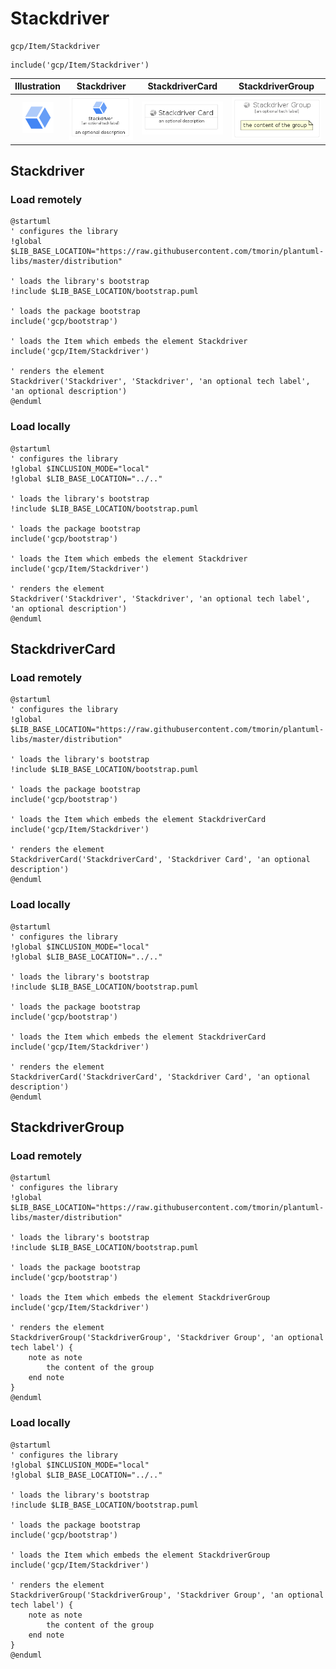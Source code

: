 # Stackdriver


```text
gcp/Item/Stackdriver
```

```text
include('gcp/Item/Stackdriver')
```



| Illustration | Stackdriver | StackdriverCard | StackdriverGroup |
| :---: | :---: | :---: | :---: |
| ![illustration for Illustration](../../gcp/Item/Stackdriver.png) | ![illustration for Stackdriver](../../gcp/Item/Stackdriver.Local.png) | ![illustration for StackdriverCard](../../gcp/Item/StackdriverCard.Local.png) | ![illustration for StackdriverGroup](../../gcp/Item/StackdriverGroup.Local.png) |




## Stackdriver

### Load remotely
```plantuml
@startuml
' configures the library
!global $LIB_BASE_LOCATION="https://raw.githubusercontent.com/tmorin/plantuml-libs/master/distribution"

' loads the library's bootstrap
!include $LIB_BASE_LOCATION/bootstrap.puml

' loads the package bootstrap
include('gcp/bootstrap')

' loads the Item which embeds the element Stackdriver
include('gcp/Item/Stackdriver')

' renders the element
Stackdriver('Stackdriver', 'Stackdriver', 'an optional tech label', 'an optional description')
@enduml
```

### Load locally
```plantuml
@startuml
' configures the library
!global $INCLUSION_MODE="local"
!global $LIB_BASE_LOCATION="../.."

' loads the library's bootstrap
!include $LIB_BASE_LOCATION/bootstrap.puml

' loads the package bootstrap
include('gcp/bootstrap')

' loads the Item which embeds the element Stackdriver
include('gcp/Item/Stackdriver')

' renders the element
Stackdriver('Stackdriver', 'Stackdriver', 'an optional tech label', 'an optional description')
@enduml
```

## StackdriverCard

### Load remotely
```plantuml
@startuml
' configures the library
!global $LIB_BASE_LOCATION="https://raw.githubusercontent.com/tmorin/plantuml-libs/master/distribution"

' loads the library's bootstrap
!include $LIB_BASE_LOCATION/bootstrap.puml

' loads the package bootstrap
include('gcp/bootstrap')

' loads the Item which embeds the element StackdriverCard
include('gcp/Item/Stackdriver')

' renders the element
StackdriverCard('StackdriverCard', 'Stackdriver Card', 'an optional description')
@enduml
```

### Load locally
```plantuml
@startuml
' configures the library
!global $INCLUSION_MODE="local"
!global $LIB_BASE_LOCATION="../.."

' loads the library's bootstrap
!include $LIB_BASE_LOCATION/bootstrap.puml

' loads the package bootstrap
include('gcp/bootstrap')

' loads the Item which embeds the element StackdriverCard
include('gcp/Item/Stackdriver')

' renders the element
StackdriverCard('StackdriverCard', 'Stackdriver Card', 'an optional description')
@enduml
```

## StackdriverGroup

### Load remotely
```plantuml
@startuml
' configures the library
!global $LIB_BASE_LOCATION="https://raw.githubusercontent.com/tmorin/plantuml-libs/master/distribution"

' loads the library's bootstrap
!include $LIB_BASE_LOCATION/bootstrap.puml

' loads the package bootstrap
include('gcp/bootstrap')

' loads the Item which embeds the element StackdriverGroup
include('gcp/Item/Stackdriver')

' renders the element
StackdriverGroup('StackdriverGroup', 'Stackdriver Group', 'an optional tech label') {
    note as note
        the content of the group
    end note
}
@enduml
```

### Load locally
```plantuml
@startuml
' configures the library
!global $INCLUSION_MODE="local"
!global $LIB_BASE_LOCATION="../.."

' loads the library's bootstrap
!include $LIB_BASE_LOCATION/bootstrap.puml

' loads the package bootstrap
include('gcp/bootstrap')

' loads the Item which embeds the element StackdriverGroup
include('gcp/Item/Stackdriver')

' renders the element
StackdriverGroup('StackdriverGroup', 'Stackdriver Group', 'an optional tech label') {
    note as note
        the content of the group
    end note
}
@enduml
```

